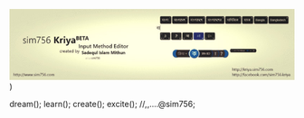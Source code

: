  ![sim756 Kriya](https://raw.githubusercontent.com/sim756/sim756/main/sim756_kriya.jpg)) 
 
dream(); learn(); create(); excite(); //,,....@sim756;

<!---
- 👋 Hi, I’m @sim756
- 👀 I’m interested in ...
- 🌱 I’m currently learning ...
- 💞️ I’m looking to collaborate on ...
- 📫 How to reach me ...
--->

<!---
sim756/sim756 is a ✨ special ✨ repository because its `README.md` (this file) appears on your GitHub profile.
You can click the Preview link to take a look at your changes.
--->
